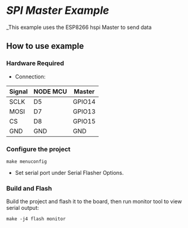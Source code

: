 # _SPI Master Example_

_This example uses the ESP8266 hspi Master to send data

## How to use example

### Hardware Required

* Connection:

| Signal    |NODE MCU| Master |
|-----------|--------|--------|
| SCLK      | D5     | GPIO14 |
| MOSI      | D7     | GPIO13 |
| CS        | D8     | GPIO15 |
| GND       | GND    | GND    |



### Configure the project

```
make menuconfig
```

* Set serial port under Serial Flasher Options.


### Build and Flash

Build the project and flash it to the board, then run monitor tool to view serial output:

```
make -j4 flash monitor
```
